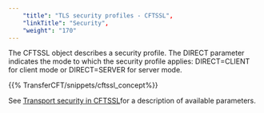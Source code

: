 ```yaml
---
    "title": "TLS security profiles - CFTSSL",
    "linkTitle": "Security",
    "weight": "170"
---
```

The CFTSSL object describes a security
profile. The DIRECT parameter indicates the mode to which the security
profile applies: DIRECT=CLIENT for client mode or DIRECT=SERVER for server
mode.

{{% TransferCFT/snippets/cftssl_concept%}}

See [Transport security in CFTSSL](../../../transport_security_start_here/configuring_transport_security_start_here/transport_security_cftssl)for a description of available parameters.
